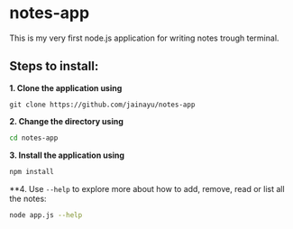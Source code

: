 # notes-app
This is my very first node.js application for writing notes trough terminal.

## Steps to install:

**1. Clone the application using**
```gitattributes
git clone https://github.com/jainayu/notes-app
```

**2. Change the directory using**
```bash
cd notes-app
```

**3. Install the application using**
```bash
npm install
```

**4. Use `--help` to explore more about how to add, remove, read or list all the notes:
```bash
node app.js --help
```


